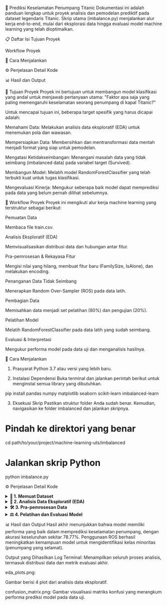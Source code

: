 🚢 Prediksi Keselamatan Penumpang Titanic
Dokumentasi ini adalah panduan lengkap untuk proyek analisis dan pemodelan prediktif pada dataset legendaris Titanic. Skrip utama (imbalance.py) menjalankan alur kerja end-to-end, mulai dari eksplorasi data hingga evaluasi model machine learning yang telah dioptimalkan.

📋 Daftar Isi
Tujuan Proyek

Workflow Proyek

🚀 Cara Menjalankan

⚙️ Penjelasan Detail Kode

📊 Hasil dan Output

🎯 Tujuan Proyek
Proyek ini bertujuan untuk membangun model klasifikasi yang andal untuk menjawab pertanyaan utama: "Faktor apa saja yang paling memengaruhi keselamatan seorang penumpang di kapal Titanic?"

Untuk mencapai tujuan ini, beberapa target spesifik yang harus dicapai adalah:

Memahami Data: Melakukan analisis data eksploratif (EDA) untuk menemukan pola dan wawasan.

Mempersiapkan Data: Membersihkan dan mentransformasi data mentah menjadi format yang siap untuk pemodelan.

Mengatasi Ketidakseimbangan: Menangani masalah data yang tidak seimbang (imbalanced data) pada variabel target (Survived).

Membangun Model: Melatih model RandomForestClassifier yang telah terbukti kuat untuk tugas klasifikasi.

Mengevaluasi Kinerja: Mengukur seberapa baik model dapat memprediksi pada data yang belum pernah dilihat sebelumnya.

🔁 Workflow Proyek
Proyek ini mengikuti alur kerja machine learning yang terstruktur sebagai berikut:

Pemuatan Data

Membaca file train.csv.

Analisis Eksploratif (EDA)

Memvisualisasikan distribusi data dan hubungan antar fitur.

Pra-pemrosesan & Rekayasa Fitur

Mengisi nilai yang hilang, membuat fitur baru (FamilySize, IsAlone), dan melakukan encoding.

Penanganan Data Tidak Seimbang

Menerapkan Random Over-Sampler (ROS) pada data latih.

Pembagian Data

Memisahkan data menjadi set pelatihan (80%) dan pengujian (20%).

Pelatihan Model

Melatih RandomForestClassifier pada data latih yang sudah seimbang.

Evaluasi & Interpretasi

Mengukur performa model pada data uji dan menganalisis hasilnya.

🚀 Cara Menjalankan
1. Prasyarat
Python 3.7 atau versi yang lebih baru.

2. Instalasi Dependensi
Buka terminal dan jalankan perintah berikut untuk menginstal semua library yang dibutuhkan.

pip install pandas numpy matplotlib seaborn scikit-learn imbalanced-learn

3. Eksekusi Skrip
Pastikan struktur folder Anda sudah benar. Kemudian, navigasikan ke folder imbalanced dan jalankan skripnya.

# Pindah ke direktori yang benar
cd path/to/your/project/machine-learning-uts/imbalanced

# Jalankan skrip Python
python imbalance.py

⚙️ Penjelasan Detail Kode
<details>
<summary><strong>📄 1. Memuat Dataset</strong></summary>

def main():
    filepath = '../train.csv'
    df = load_data(filepath)

Dataset dimuat dari train.csv yang berada satu direktori di atas skrip. Fungsi load_data menangani proses ini dan juga error jika file tidak ditemukan.

</details>

<details>
<summary><strong>🎨 2. Analisis Data Eksploratif (EDA)</strong></summary>

exploratory_data_analysis(df)

Fungsi ini mencetak informasi dasar DataFrame, menghitung nilai yang hilang, dan yang terpenting, membuat visualisasi untuk memahami data. Plot yang dihasilkan disimpan sebagai eda_plots.png.

</details>

<details>
<summary><strong>🛠️ 3. Pra-pemrosesan Data</strong></summary>

Menangani Nilai Hilang:

df_processed['Age'].fillna(df_processed['Age'].median(), inplace=True)
df_processed['Embarked'].fillna(df_processed['Embarked'].mode()[0], inplace=True)

Nilai Age yang hilang diisi dengan median, sedangkan Embarked diisi dengan modus.

Rekayasa Fitur:

df_processed['FamilySize'] = df_processed['SibSp'] + df_processed['Parch'] + 1
df_processed['IsAlone'] = (df_processed['FamilySize'] == 1).astype(int)

Fitur FamilySize dan IsAlone dibuat untuk menangkap informasi sosial penumpang.

Encoding Variabel Kategorikal:

df_processed = pd.get_dummies(df_processed, columns=['Sex', 'Embarked'], drop_first=True)

Variabel non-numerik diubah menjadi format biner agar dapat dibaca oleh model.

</details>

<details>
<summary><strong>⚖️ 4. Pelatihan dan Evaluasi Model</strong></summary>

Pembagian Data:

X_train, X_test, y_train, y_test = train_test_split(X, y, test_size=0.2, random_state=42, stratify=y)

Data dibagi dengan stratify=y untuk memastikan proporsi kelas target tetap sama di set pelatihan dan pengujian.

Penanganan Data Tidak Seimbang (ROS):

ros = RandomOverSampler(random_state=42)
X_train_resampled, y_train_resampled = ros.fit_resample(X_train, y_train)

ROS diterapkan hanya pada data latih untuk mencegah kebocoran informasi ke data uji.

Pelatihan & Evaluasi:

model = RandomForestClassifier(...)
model.fit(X_train_resampled, y_train_resampled)
y_pred = model.predict(X_test)

Model dilatih pada data yang seimbang dan dievaluasi pada data uji asli.

</details>

📊 Hasil dan Output
Hasil akhir menunjukkan bahwa model memiliki performa yang baik dalam memprediksi keselamatan penumpang, dengan akurasi keseluruhan sekitar 78.77%. Penggunaan ROS berhasil meningkatkan kemampuan model untuk mengidentifikasi kelas minoritas (penumpang yang selamat).

Output yang Dihasilkan
Log Terminal: Menampilkan seluruh proses analisis, termasuk distribusi data dan metrik evaluasi akhir.

eda_plots.png:



Gambar berisi 4 plot dari analisis data eksploratif.

confusion_matrix.png:  Gambar visualisasi matriks konfusi yang merangkum performa prediksi model pada data uji.